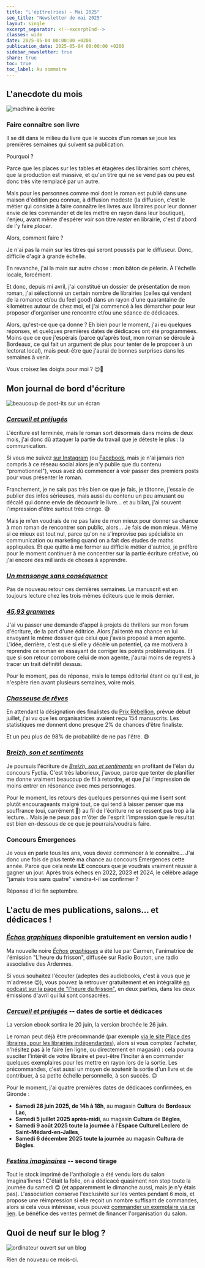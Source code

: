 ```yaml
---
title: "L'épître(ries) - Mai 2025"
seo_title: "Newsletter de mai 2025"
layout: single
excerpt_separator: <!--excerptEnd-->
classes: wide
date: 2025-05-04 00:00:00 +0200
publication_date: 2025-05-04 00:00:00 +0200
sidebar_newsletter: true
share: true
toc: true
toc_label: Au sommaire
---
```

<!--excerptEnd-->



## L'anecdote du mois

<img alt="machine à écrire" src="https://catherinephanvan.fr/assets/images/newsletter/anecdote.webp">

### Faire connaître son livre

Il se dit dans le milieu du livre que le succès d'un roman se joue les premières semaines qui suivent sa publication.

Pourquoi&nbsp;?

Parce que les places sur les tables et étagères des librairies sont chères, que la production est massive, et qu'un titre qui ne se vend pas ou peu est donc très vite remplacé par un autre.

Mais pour les personnes comme moi dont le roman est publié dans une maison d'édition peu connue, à diffusion modeste (la diffusion, c'est le métier qui consiste à faire connaître les livres aux libraires pour leur donner envie de les commander et de les mettre en rayon dans leur boutique), l'enjeu, avant même d'espérer voir son titre *rester* en librairie, c'est d'abord de l'y faire *placer*.

Alors, comment faire&nbsp;?

Je n'ai pas la main sur les titres qui seront poussés par le diffuseur. Donc, difficile d'agir à grande échelle.

En revanche, j'ai la main sur autre chose&nbsp;: mon bâton de pèlerin. À l'échelle locale, forcément.

Et donc, depuis mi avril, j'ai constitué un dossier de présentation de mon roman, j'ai sélectionné un certain nombre de librairies (celles qui vendent de la romance et/ou du feel good) dans un rayon d'une quarantaine de kilomètres autour de chez moi, et j'ai commencé à les démarcher pour leur proposer d'organiser une rencontre et/ou une séance de dédicaces.

Alors, qu'est-ce que ça donne&nbsp;? Eh bien pour le moment, j'ai eu quelques réponses, et quelques premières dates de dédicaces ont été programmées. Moins que ce que j'espérais (parce qu'après tout, mon roman se déroule à Bordeaux, ce qui fait un argument de plus pour tenter de le proposer à un lectorat local), mais peut-être que j'aurai de bonnes surprises dans les semaines à venir.

Vous croisez les doigts pour moi&nbsp;? 😉🤞


## Mon journal de bord d'écriture

<img alt="beaucoup de post-its sur un écran" src="https://cdn.pixabay.com/photo/2018/03/17/10/49/bulletin-board-3233643_1280.jpg">

### [***Cercueil et préjugés***](/publications/cercueil-et-prejuges)

L'écriture est terminée, mais le roman sort désormais dans moins de deux mois, j'ai donc dû attaquer la partie du travail que je déteste le plus&nbsp;: la communication.

Si vous me suivez <a href="https://www.instagram.com/cathphanvan/" target="_blank">sur Instagram</a> (ou <a href="https://www.facebook.com/CathPhanvan" target="_blank">Facebook</a>, mais je n'ai jamais rien compris à ce réseau social alors je n'y publie que du contenu "promotionnel"), vous avez dû commencer à voir passer des premiers posts pour vous présenter le roman.

Franchement, je ne sais pas très bien ce que je fais, je tâtonne, j'essaie de publier des infos sérieuses, mais aussi du contenu un peu amusant ou décalé qui donne envie de découvrir le livre&hellip; et au bilan, j'ai souvent l'impression d'être surtout très cringe. 😅

Mais je m'en voudrais de ne pas faire de mon mieux pour donner sa chance à mon roman de rencontrer son public, alors&hellip; Je fais de mon mieux. Même si ce mieux est tout nul, parce qu'on ne s'improvise pas spécialiste en communication ou marketing quand on a fait des études de maths appliquées. Et que quitte à me former au difficile métier d'autrice, je préfère pour le moment continuer à me concentrer sur la partie écriture créative, où j'ai encore des milliards de choses à apprendre.


### [***Un mensonge sans conséquence***](/publications/projets-en-cours/#un-mensonge-sans-conséquence)

Pas de nouveau retour ces dernières semaines. Le manuscrit est en toujours lecture chez les trois mêmes éditeurs que le mois dernier.


### [***45,93&nbsp;grammes***](/publications/projets-en-cours/#4593grammes)

J'ai vu passer une demande d'appel à projets de thrillers sur mon forum d'écriture, de la part d'une éditrice. Alors j'ai tenté ma chance en lui envoyant le même dossier que celui que j'avais proposé à mon agente. L'idée, derrière, c'est que si elle y décèle un potentiel, ça me motivera à reprendre ce roman en essayant de corriger les points problématiques. Et que si son retour corrobore celui de mon agente, j'aurai moins de regrets à tracer un trait définitif dessus.

Pour le moment, pas de réponse, mais le temps éditorial étant ce qu'il est, je n'espère rien avant plusieurs semaines, voire mois.


### [***Chasseuse de rêves***](/publications/projets-en-cours/#chasseuse-de-rêves)

En attendant la désignation des finalistes du <a href="https://www.instagram.com/prix_rebellion/" target="_blank">Prix Rébellion</a>, prévue début juillet, j'ai vu que les organisatrices avaient reçu 154 manuscrits. Les statistiques me donnent donc presque 2% de chances d'être finaliste.

Et un peu plus de 98% de probabilité de ne pas l'être. 😅


### <a href="https://www.fyctia.com/stories/breizh-son-et-sentiments" target="_blank">***Breizh, son et sentiments***</a>

Je poursuis l'écriture de <a href="https://www.fyctia.com/stories/breizh-son-et-sentiments" target="_blank">*Breizh, son et sentiments*</a> en profitant de l'élan du concours Fyctia. C'est très laborieux, j'avoue, parce que tenter de planifier me donne vraiment beaucoup de fil à retordre, et que j'ai l'impression de moins entrer en résonance avec mes personnages.

Pour le moment, les retours des quelques personnes qui me lisent sont plutôt encourageants malgré tout, ce qui tend à laisser penser que ma souffrance (oui, carrément 😬) au fil de l'écriture ne se ressent pas trop à la lecture&hellip; Mais je ne peux pas m'ôter de l'esprit l'impression que le résultat est bien en-dessous de ce que je pourrais/voudrais faire.


### Concours Émergences

Je vous en parle tous les ans, vous devez commencer à le connaître&hellip; J'ai donc une fois de plus tenté ma chance au concours Émergences cette année. Parce que cela reste **LE** concours que je voudrais vraiment réussir à gagner un jour. Après trois échecs en 2022, 2023 et 2024, le célèbre adage "jamais trois sans quatre" viendra-t-il se confirmer&nbsp;?

Réponse d'ici fin septembre.


## L'actu de mes publications, salons&hellip; et dédicaces&nbsp;!

### [*Échos graphiques*](/publications/echos-graphiques) disponible gratuitement en version audio&nbsp;!

Ma nouvelle noire [*Échos graphiques*](/publications/echos-graphiques) a été lue par Carmen, l'animatrice de l'émission "L'heure du frisson", diffusée sur Radio Bouton, une radio associative des Ardennes.

Si vous souhaitez l'écouter (adeptes des audiobooks, c'est à vous que je m'adresse 😉), vous pouvez la retrouver gratuitement et en intégralité <a href="https://radio-bouton.org/podcast/lheure-du-frisson/" target="_blank">en podcast sur la page de "l'heure du frisson"</a>, en deux parties, dans les deux émissions d'avril qui lui sont consacrées.

### [***Cercueil et préjugés***](/publications/cercueil-et-prejuges) -- dates de sortie et dédicaces

La version ebook sortira le 20 juin, la version brochée le 26 juin.

Le roman peut déjà être précommandé (par exemple <a href="https://www.placedeslibraires.fr/livre/9782385754464-cercueil-et-prejuges-catherine-phan-van/" target="_blank">via le site Place des libraires, pour les librairies indépendantes</a>), alors si vous comptez l'acheter, n'hésitez pas à le faire (en ligne, ou directement en magasin)&nbsp;: cela pourra susciter l'intérêt de votre libraire et peut-être l'inciter à en commander quelques exemplaires pour les mettre en rayon lors de la sortie. Les précommandes, c'est aussi un moyen de soutenir la sortie d'un livre et de contribuer, à sa petite échelle personnelle, à son succès. 😉

Pour le moment, j'ai quatre premières dates de dédicaces confirmées, en Gironde&nbsp;:

- **Samedi 28 juin 2025, de 14h à 18h**, au magasin **Cultura** de **Bordeaux Lac**,
- **Samedi 5 juillet 2025 après-midi**, au magasin **Cultura** de **Bègles**,
- **Samedi 9 août 2025 toute la journée** à l'**Espace Culturel Leclerc** de **Saint-Médard-en-Jalles**,
- **Samedi 6 décembre 2025 toute la journée** au magasin **Cultura** de **Bègles**.

### [*Festins imaginaires*](/publications/mesaventures-vitaminees) -- second tirage

Tout le stock imprimé de l'anthologie a été vendu lors du salon Imagina'livres&nbsp;! C'était la folie, on a dédicacé quasiment non stop toute la journée du samedi 😊 (et apparemment le dimanche aussi, mais je n'y étais pas).
L'association conserve l'exclusivité sur les ventes pendant 6&nbsp;mois, et propose une réimpression si elle reçoit un nombre suffisant de commandes, alors si cela vous intéresse, vous pouvez <a href="https://www.helloasso.com/associations/l-imagin-arium/boutiques/late-pledge-festins-imaginaires-et-pack-anthologies" target="_blank">commander un exemplaire via ce lien</a>. Le bénéfice des ventes permet de financer l'organisation du salon.


## Quoi de neuf sur le blog&nbsp;?

<img alt="ordinateur ouvert sur un blog" src="https://catherinephanvan.fr/assets/images/newsletter/blog-mockup.webp">

Rien de nouveau ce mois-ci.
